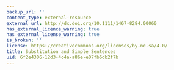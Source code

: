 ```yaml
---
backup_url: ''
content_type: external-resource
external_url: http://dx.doi.org/10.1111/1467-8284.00060
has_external_licence_warning: true
has_external_license_warning: true
is_broken: ''
license: https://creativecommons.org/licenses/by-nc-sa/4.0/
title: Substitution and Simple Sentences
uid: 6f2e4306-12d3-4c4a-a86e-e07fb6db2f7b
---
```

